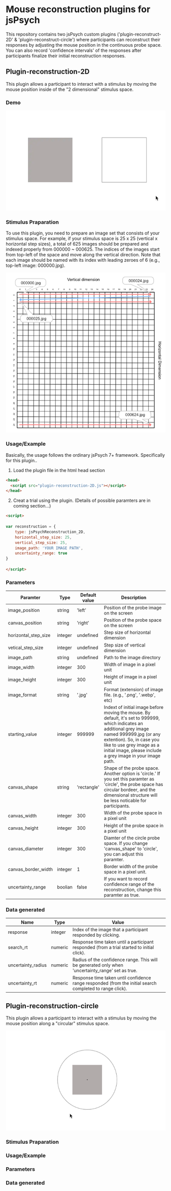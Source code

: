 # Mouse reconstruction plugins for jsPsych
This repository contains two jsPsych custom plugins ('plugin-reconstruct-2D' & 'plugin-reconstruct-circle') where participants can reconstruct their responses by adjusting the mouse position in the continuous probe space.
You can also record 'confidence intervals' of the responses after participants finalize their initial reconstruction responses. 

## Plugin-reconstruction-2D
This plugin allows a participant to interact with a stimulus by moving the mouse position inside of the "2 dimensional" stimulus space.

### Demo
![](docs/demo-plugin-reconstruct-2D.gif)

### Stimulus Praparation
To use this plugin, you need to prepare an image set that consists of your stimulus space. 
For example, if your stimulus space is 25 x 25 (vertical x horizontal step sizes), a total of 625 images should be prepared and indexed properly from 000000 ~ 000625. 
The indices of the images start from top-left of the space and move along the vertical direction. Note that each image should be named with its index with leading zeroes of 6 (e.g., top-left image: 000000.jpg).  

![](docs/2D-index.png)

### Usage/Example
Basically, the usage follows the ordinary jsPsych 7+ framework. Specifically for this plugin..

1. Load the plugin file in the html head section 
```html
<head>
  <script src="plugin-reconstruction-2D.js"></script>
</head>
```
2. Creat a trial using the plugin. (Details of possible paramters are in coming section...)
```html
<script>
  
var reconstruction = {
    type: jsPsychReconstruction_2D,
    horizontal_step_size: 25,
    vertical_step_size: 25, 
    image_path: 'YOUR IMAGE PATH',
    uncertainty_range: true
}
  
</script>
```
### Parameters
|     Paramter     | Type   | Default value |                Description                |
| ---------------- | ------ | ------------- |-------------------------------------------|
| image_position   | string | 'left'        | Position of the probe image on the screen |
| canvas_position  | string | 'right'       | Position of the probe space on the screen |
| horizontal_step_size| integer| undefined | Step size of horizontal dimension|
| vetical_step_size | integer| undefined| Step size of vertical dimension|
| image_path | string|undefined| Path to the image directory|
| image_width | integer| 300 | Width of image in a pixel unit|
| image_height | integer| 300 | Height of image in a pixel unit|
| image_format | string | '.jpg' | Format (extension) of image file. (e.g., '.png', '.webp', etc) |
| starting_value| integer | 999999| Indext of initial image before moving the mouse. By default, it's set to 999999, which indicates an additional grey image named 999999.jpg (or any extention). So, in case you like to use grey image as a initial image, please include a grey image in your image path.|
| canvas_shape | string| 'rectangle'| Shape of the probe space. Another option is 'circle.' If you set this paramter as 'circle', the probe space has circular bordeer, and the dimensional structure will be less noticable for participants.|
| canvas_width  | integer| 300 | Width of the probe space in a pixel unit|
| canvas_height | integer| 300 | Height of the probe space in a pixel unit|
| canvas_diameter| integer| 300 | Diamter of the circle probe space. If you change 'canvas_shape' to 'circle', you can adjust this paramter.|
| canvas_border_width| integer| 1| Border width of the probe space in a pixel unit.|
| uncertainty_range |boolian | false | If you want to record confidence range of the reconstruction, change this paramter as true.|

### Data generated
|         Name     | Type   | Value              |
| ---------------- | ------ | ------------------ |
| response         | integer| Index of the image that a participant responded by clicking. |
|search_rt| numeric| Response time taken until a participant responded (from a trial started to initial click). |
|uncertainty_radius| numeric| Radius of the confidence range. This will be generated only when 'uncertainty_range' set as true.|
|uncertainty_rt |numeric |Response time taken until confidence range responded (from the initial search completed to range click). |

## Plugin-reconstruction-circle
This plugin allows a participant to interact with a stimulus by moving the mouse position along a "circular" stimulus space.

![](docs/demo-plugin-reconstruct-circle.gif)

### Stimulus Praparation

### Usage/Example

### Parameters

### Data generated


